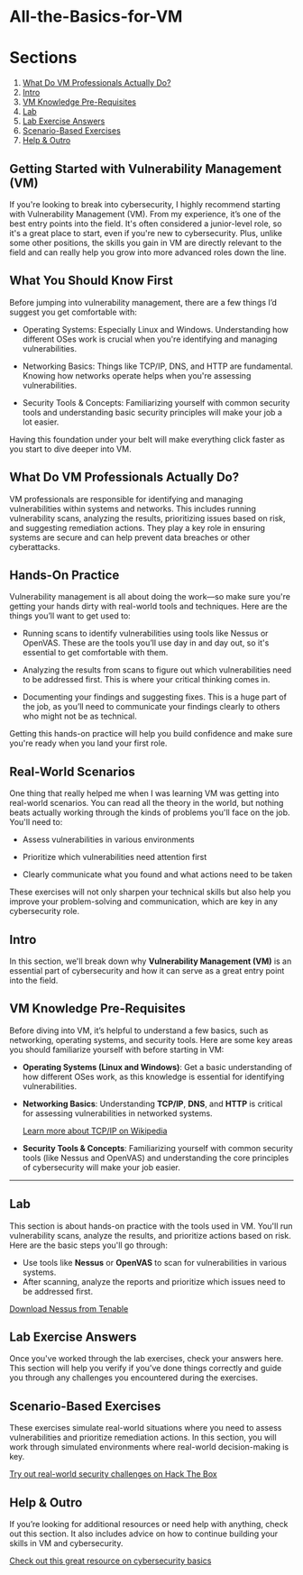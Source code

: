 # All-the-Basics-for-VM

# Sections

1. [What Do VM Professionals Actually Do?](#what-do-vm-professionals-actually-do)
2. [Intro](#intro)
3. [VM Knowledge Pre-Requisites](#vm-knowledge-pre-requisites)
4. [Lab](#lab)
5. [Lab Exercise Answers](#lab-exercise-answers)
6. [Scenario-Based Exercises](#scenario-based-exercises)
7. [Help & Outro](#help-outro)


## Getting Started with Vulnerability Management (VM)
If you're looking to break into cybersecurity, I highly recommend starting with Vulnerability Management (VM). From my experience, it’s one of the best entry points into the field. It's often considered a junior-level role, so it's a great place to start, even if you're new to cybersecurity. Plus, unlike some other positions, the skills you gain in VM are directly relevant to the field and can really help you grow into more advanced roles down the line.

## What You Should Know First
Before jumping into vulnerability management, there are a few things I’d suggest you get comfortable with:

- Operating Systems: Especially Linux and Windows. Understanding how different OSes work is crucial when you're identifying and managing vulnerabilities.

- Networking Basics: Things like TCP/IP, DNS, and HTTP are fundamental. Knowing how networks operate helps when you're assessing vulnerabilities.

- Security Tools & Concepts: Familiarizing yourself with common security tools and understanding basic security principles will make your job a lot easier.

Having this foundation under your belt will make everything click faster as you start to dive deeper into VM.

## What Do VM Professionals Actually Do?

VM professionals are responsible for identifying and managing vulnerabilities within systems and networks. This includes running vulnerability scans, analyzing the results, prioritizing issues based on risk, and suggesting remediation actions. They play a key role in ensuring systems are secure and can help prevent data breaches or other cyberattacks.

## Hands-On Practice
Vulnerability management is all about doing the work—so make sure you're getting your hands dirty with real-world tools and techniques. Here are the things you’ll want to get used to:

- Running scans to identify vulnerabilities using tools like Nessus or OpenVAS. These are the tools you’ll use day in and day out, so it's essential to get comfortable with them.

- Analyzing the results from scans to figure out which vulnerabilities need to be addressed first. This is where your critical thinking comes in.

- Documenting your findings and suggesting fixes. This is a huge part of the job, as you’ll need to communicate your findings clearly to others who might not be as technical.

Getting this hands-on practice will help you build confidence and make sure you're ready when you land your first role.

## Real-World Scenarios
One thing that really helped me when I was learning VM was getting into real-world scenarios. You can read all the theory in the world, but nothing beats actually working through the kinds of problems you'll face on the job. You'll need to:

- Assess vulnerabilities in various environments

- Prioritize which vulnerabilities need attention first

- Clearly communicate what you found and what actions need to be taken

These exercises will not only sharpen your technical skills but also help you improve your problem-solving and communication, which are key in any cybersecurity role.

## Intro

In this section, we'll break down why **Vulnerability Management (VM)** is an essential part of cybersecurity and how it can serve as a great entry point into the field.

## VM Knowledge Pre-Requisites

Before diving into VM, it’s helpful to understand a few basics, such as networking, operating systems, and security tools. Here are some key areas you should familiarize yourself with before starting in VM:

- **Operating Systems (Linux and Windows)**: Get a basic understanding of how different OSes work, as this knowledge is essential for identifying vulnerabilities.
- **Networking Basics**: Understanding **TCP/IP**, **DNS**, and **HTTP** is critical for assessing vulnerabilities in networked systems. 

    [Learn more about TCP/IP on Wikipedia](https://en.wikipedia.org/wiki/Transmission_Control_Protocol)

- **Security Tools & Concepts**: Familiarizing yourself with common security tools (like Nessus and OpenVAS) and understanding the core principles of cybersecurity will make your job easier.

---

## Lab

This section is about hands-on practice with the tools used in VM. You'll run vulnerability scans, analyze the results, and prioritize actions based on risk. Here are the basic steps you'll go through:

- Use tools like **Nessus** or **OpenVAS** to scan for vulnerabilities in various systems.
- After scanning, analyze the reports and prioritize which issues need to be addressed first.

[Download Nessus from Tenable](https://www.tenable.com/products/nessus)

## Lab Exercise Answers

Once you've worked through the lab exercises, check your answers here. This section will help you verify if you’ve done things correctly and guide you through any challenges you encountered during the exercises.

## Scenario-Based Exercises

These exercises simulate real-world situations where you need to assess vulnerabilities and prioritize remediation actions. In this section, you will work through simulated environments where real-world decision-making is key.

[Try out real-world security challenges on Hack The Box](https://www.hackthebox.eu/)

## Help & Outro

If you’re looking for additional resources or need help with anything, check out this section. It also includes advice on how to continue building your skills in VM and cybersecurity.

[Check out this great resource on cybersecurity basics](https://www.cybrary.it/)
